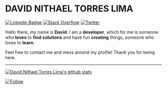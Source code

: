 # DAVID NITHAEL TORRES LIMA 
[![Linkedin Badge](https://img.shields.io/badge/-LinkedIn-0075b5?style=flat-square&logo=Linkedin&logoColor=white&link=https://www.linkedin.com/in/davidprof/)](https://www.linkedin.com/in/davidprof/)
[![Stack Overflow](https://img.shields.io/stackexchange/stackoverflow/r/12170582.svg?color=%23317ef8&label=Stack%20Overflow&logo=stackoverflow)](https://stackoverflow.com/users/14097137/david-nithael-torres-lima)
[![Twitter](https://img.shields.io/twitter/url/https/twitter.com/cloudposse.svg?style=social&label=Follow%20%40xarlyuthewizard)](https://twitter.com/xarlyuthewizard)

Hello there, my name is **<span>David</span>**. I am a **developer**, which for me is someone who **loves** to **find solutions** and have fun **creating** things, someone who loves to **learn**.

Feel free to contact me and mess around my profile! Thank you for being here.

---

[![David Nithael Torres Lima's github stats](https://github-readme-stats.vercel.app/api?username=DavidProf&show_icons=true&theme=tokyonight&hide_border=true&text_color=FFFFFF)](https://github.com/DavidProf)

[![Follow](https://img.shields.io/github/followers/DavidProf?style=social)](https://github.com/DavidProf)


